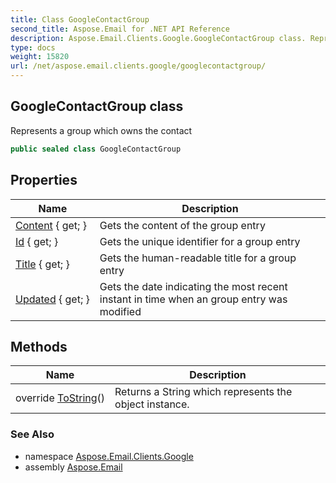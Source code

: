 ```yaml
---
title: Class GoogleContactGroup
second_title: Aspose.Email for .NET API Reference
description: Aspose.Email.Clients.Google.GoogleContactGroup class. Represents a group which owns the contact
type: docs
weight: 15820
url: /net/aspose.email.clients.google/googlecontactgroup/
---
```

## GoogleContactGroup class

Represents a group which owns the contact

```csharp
public sealed class GoogleContactGroup
```

## Properties

| Name | Description |
| --- | --- |
| [Content](../../aspose.email.clients.google/googlecontactgroup/content/) { get; } | Gets the content of the group entry |
| [Id](../../aspose.email.clients.google/googlecontactgroup/id/) { get; } | Gets the unique identifier for a group entry |
| [Title](../../aspose.email.clients.google/googlecontactgroup/title/) { get; } | Gets the human-readable title for a group entry |
| [Updated](../../aspose.email.clients.google/googlecontactgroup/updated/) { get; } | Gets the date indicating the most recent instant in time when an group entry was modified |

## Methods

| Name | Description |
| --- | --- |
| override [ToString](../../aspose.email.clients.google/googlecontactgroup/tostring/)() | Returns a String which represents the object instance. |

### See Also

* namespace [Aspose.Email.Clients.Google](../../aspose.email.clients.google/)
* assembly [Aspose.Email](../../)


